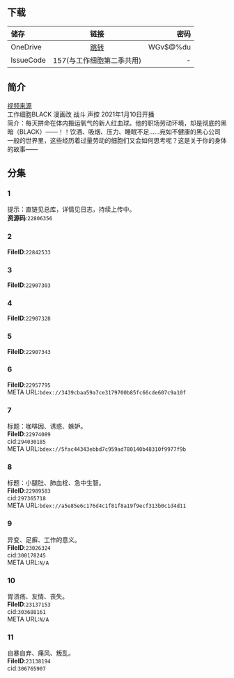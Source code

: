 ## 下载

储存 | 链接 | 密码
:----------- | :-----------: | -----------:
 OneDrive | [跳转](https://xrzcloud-my.sharepoint.com/:f:/g/personal/xrz_xrzyun_ml/Ep47ov1iIAZEggAAepNiymkBOjdANUmV8FhlkmzPqGXTXg?e=xNoRAB) | WGv$@%du
 IssueCode | 157(与工作细胞第二季共用) | -

## 简介
[视频来源](https://www.bilibili.com/bangumi/media/md28231819/)  
工作细胞BLACK 漫画改 战斗 声控
2021年1月10日开播  
简介：每天拼命在体内搬运氧气的新人红血球。他的职场劳动环境，却是彻底的黑暗（BLACK）——！！饮酒、吸烟、压力、睡眠不足……宛如不健康的黑心公司一般的世界里，这些经历着过量劳动的细胞们又会如何思考呢？这是关于你的身体的故事——  
## 分集
### 1
提示：直链见总库，详情见日志，持续上传中。  
**资源码**:`22806356`
### 2
**FileID**:`22842533`
### 3
**FileID**:`22907303`
### 4
**FileID**:`22907328`
### 5
**FileID**:`22907343`
### 6
**FileID**:`22957795`  
META URL:`bdex://3439cbaa59a7ce3179700b85fc66cde607c9a10f`
### 7
标题：咖啡因、诱惑、嫉妒。  
**FileID**:`22974089`  
cid:`294030185`  
META URL:`bdex://5fac44343ebbd7c959ad780140b48310f9977f9b`  
### 8
标题：小腿肚、肺血栓、急中生智。  
**FileID**:`22989583`  
cid:`297365718`  
META URL:`bdex://a5e85e6c176d4c1f81f8a19f9ecf313b0c1d4d11`  
### 9
异变、足癣、工作的意义。  
**FileID**:`23026324`  
cid:`300178245`  
META URL:`N/A`  
### 10
胃溃疡、友情、丧失。  
**FileID**:`23137153`  
cid:`303688161`  
META URL:`N/A`  
### 11
自暴自弃、痛风、叛乱。  
**FileID**:`23138194`  
cid:`306765907`  